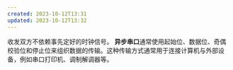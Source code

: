 ```yaml
---
created: 2023-10-12T13:31
updated: 2023-10-12T13:32
---
```

收发双方不依赖事先定好的时钟信号。
**异步串口**通常使用起始位、数据位、奇偶校验位和停止位来组织数据的传输。这种传输方式通常用于连接计算机与外部设备，例如串口打印机、调制解调器等。

